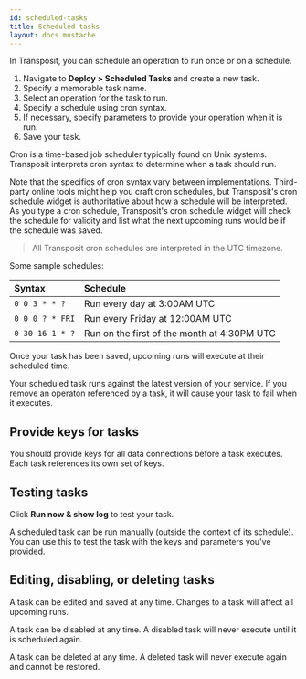 ```yaml
---
id: scheduled-tasks
title: Scheduled tasks
layout: docs.mustache
---
```


In Transposit, you can schedule an operation to run once or on a schedule.

1. Navigate to **Deploy &gt; Scheduled Tasks** and create a new task.
2. Specify a memorable task name.
3. Select an operation for the task to run.
4. Specify a schedule using cron syntax.
5. If necessary, specify parameters to provide your operation when it is run.
6. Save your task.

Cron is a time-based job scheduler typically found on Unix systems. Transposit interprets cron syntax to determine when a task should run.

Note that the specifics of cron syntax vary between implementations. Third-party online tools might help you craft cron schedules, but Transposit's cron schedule widget is authoritative about how a schedule will be interpreted. As you type a cron schedule, Transposit's cron schedule widget will check the schedule for validity and list what the next upcoming runs would be if the schedule was saved.

> All Transposit cron schedules are interpreted in the UTC timezone.

Some sample schedules:

| Syntax | Schedule |
| :--- | :--- |
| `0 0 3 * * ?` | Run every day at 3:00AM UTC |
| `0 0 0 ? * FRI` | Run every Friday at 12:00AM UTC |
| `0 30 16 1 * ?` | Run on the first of the month at 4:30PM UTC |

Once your task has been saved, upcoming runs will execute at their scheduled time.

Your scheduled task runs against the latest version of your service. If you remove an operaton referenced by a task, it will cause your task to fail when it executes.

## Provide keys for tasks

You should provide keys for all data connections before a task executes. Each task references its own set of keys.

## Testing tasks

Click **Run now & show log** to test your task.

A scheduled task can be run manually \(outside the context of its schedule\). You can use this to test the task with the keys and parameters you've provided.

## Editing, disabling, or deleting tasks

A task can be edited and saved at any time. Changes to a task will affect all upcoming runs.

A task can be disabled at any time. A disabled task will never execute until it is scheduled again.

A task can be deleted at any time. A deleted task will never execute again and cannot be restored.


